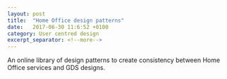 ```yaml
---
layout: post
title:  "Home Office design patterns"
date:   2017-06-30 11:6:52 +0100
category: User centred design
excerpt_separator: <!--more-->
---
```


An online library of design patterns to create consistency between Home Office services and GDS designs.
